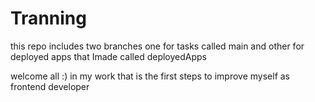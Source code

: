 # Tranning
this repo includes two branches one for tasks called main and other for deployed apps that Imade called  deployedApps

welcome all :) in my work that is the first steps to improve myself as frontend developer 
